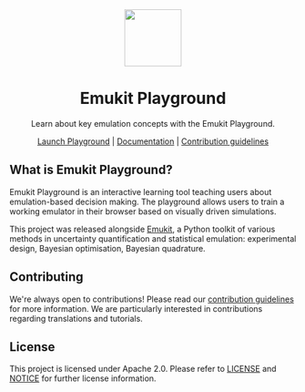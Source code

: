 <div align="center"><img width="100" src="https://github.com/amzn/emukit-playground/raw/master/img/taxi.png" /></div>
<h1 align="center">Emukit Playground</h1>
<p align="center">Learn about key emulation concepts with the Emukit Playground.</p>
<p align="center"><a href="https://amzn.github.io/emukit-playground">Launch Playground</a> | <a href="docs">Documentation</a> | <a href="CONTRIBUTING.md">Contribution guidelines</a></p>

## What is Emukit Playground?
Emukit Playground is an interactive learning tool teaching users about emulation-based decision making. The playground allows users to train a working emulator in their browser based on visually driven simulations.

This project was released alongside [Emukit](https://github.com/amzn/Emukit), a Python toolkit of various methods in uncertainty quantification and statistical emulation: experimental design, Bayesian optimisation, Bayesian quadrature.

## Contributing
We're always open to contributions! Please read our [contribution guidelines](CONTRIBUTING.md) for more information. We are particularly interested in contributions regarding translations and tutorials.

## License
This project is licensed under Apache 2.0. Please refer to [LICENSE](LICENSE) and [NOTICE](NOTICE) for further license information.
